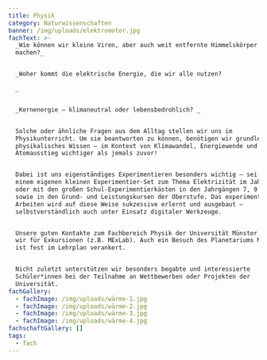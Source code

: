 ```yaml
---
title: Physik
category: Naturwissenschaften
banner: /img/uploads/elektromotor.jpg
fachText: >-
  _Wie können wir kleine Viren, aber auch weit entfernte Himmelskörper sichtbar
  machen?_


  _Woher kommt die elektrische Energie, die wir alle nutzen? 

  _


  _Kernenergie – klimaneutral oder lebensbedrohlich? _


  Solche oder ähnliche Fragen aus dem Alltag stellen wir uns im
  Physikunterricht. Um sie beantworten zu können, benötigen wir grundlegendes
  physikalisches Wissen – im Kontext von Klimawandel, Energiewende und
  Atomausstieg wichtiger als jemals zuvor! 


  Dabei ist uns eigenständiges Experimentieren besonders wichtig – sei es mit
  einem eigenen kleinen Experimentier-Set zum Thema Elektrizität im Jahrgang 6
  oder mit den großen Schul-Experimentierkästen in den Jahrgängen 7, 9 und 10
  sowie in den Grund- und Leistungskursen der Oberstufe. Das experimentelle
  Arbeiten wird auf diese Weise sukzessive erlernt und ausgebaut –
  selbstverständlich auch unter Einsatz digitaler Werkzeuge. 


  Unsere guten Kontakte zum Fachbereich Physik der Universität Münster nutzen
  wir für Exkursionen (z.B. MExLab). Auch ein Besuch des Planetariums Münster
  ist fest im Lehrplan verankert. 


  Nicht zuletzt unterstützen wir besonders begabte und interessierte
  Schüler*innen bei der Teilnahme an Wettbewerben oder Projekten der
  Universität.
fachGallery:
  - fachImage: /img/uploads/wärme-1.jpg
  - fachImage: /img/uploads/wärme-2.jpg
  - fachImage: /img/uploads/wärme-3.jpg
  - fachImage: /img/uploads/wärme-4.jpg
fachschaftGallery: []
tags:
  - fach
---
```


